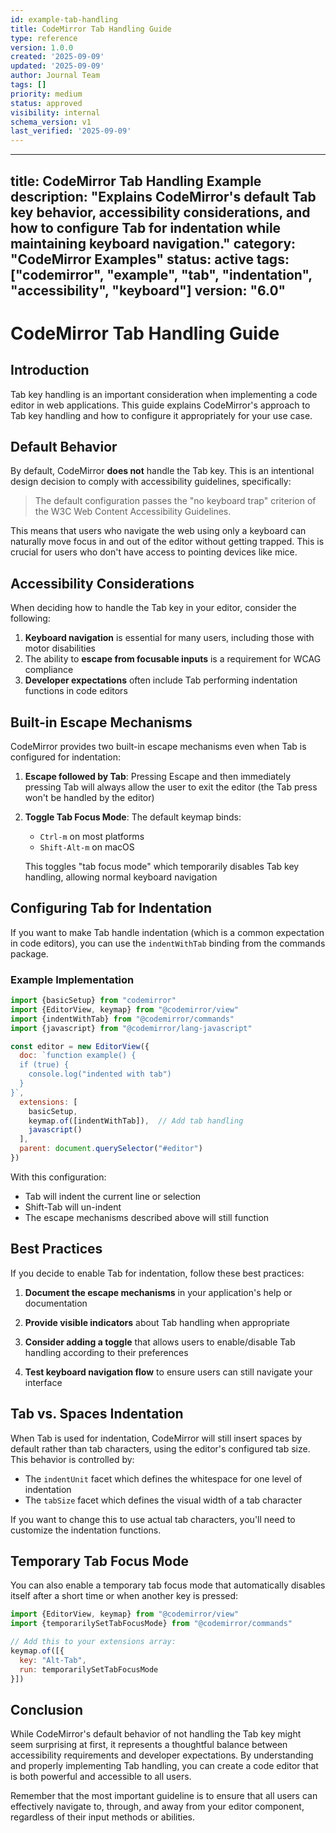 ```yaml
---
id: example-tab-handling
title: CodeMirror Tab Handling Guide
type: reference
version: 1.0.0
created: '2025-09-09'
updated: '2025-09-09'
author: Journal Team
tags: []
priority: medium
status: approved
visibility: internal
schema_version: v1
last_verified: '2025-09-09'
---
```


***

title: CodeMirror Tab Handling Example
description: "Explains CodeMirror's default Tab key behavior, accessibility considerations, and how to configure Tab for indentation while maintaining keyboard navigation."
category: "CodeMirror Examples"
status: active
tags: \["codemirror", "example", "tab", "indentation", "accessibility", "keyboard"]
version: "6.0"
--------------

# CodeMirror Tab Handling Guide

## Introduction

Tab key handling is an important consideration when implementing a code editor in web applications. This guide explains CodeMirror's approach to Tab key handling and how to configure it appropriately for your use case.

## Default Behavior

By default, CodeMirror **does not** handle the Tab key. This is an intentional design decision to comply with accessibility guidelines, specifically:

> The default configuration passes the "no keyboard trap" criterion of the W3C Web Content Accessibility Guidelines.

This means that users who navigate the web using only a keyboard can naturally move focus in and out of the editor without getting trapped. This is crucial for users who don't have access to pointing devices like mice.

## Accessibility Considerations

When deciding how to handle the Tab key in your editor, consider the following:

1. **Keyboard navigation** is essential for many users, including those with motor disabilities
2. The ability to **escape from focusable inputs** is a requirement for WCAG compliance
3. **Developer expectations** often include Tab performing indentation functions in code editors

## Built-in Escape Mechanisms

CodeMirror provides two built-in escape mechanisms even when Tab is configured for indentation:

1. **Escape followed by Tab**: Pressing Escape and then immediately pressing Tab will always allow the user to exit the editor (the Tab press won't be handled by the editor)

2. **Toggle Tab Focus Mode**: The default keymap binds:

   - `Ctrl-m` on most platforms
   - `Shift-Alt-m` on macOS

   This toggles "tab focus mode" which temporarily disables Tab key handling, allowing normal keyboard navigation

## Configuring Tab for Indentation

If you want to make Tab handle indentation (which is a common expectation in code editors), you can use the `indentWithTab` binding from the commands package.

### Example Implementation

```javascript
import {basicSetup} from "codemirror"
import {EditorView, keymap} from "@codemirror/view"
import {indentWithTab} from "@codemirror/commands"
import {javascript} from "@codemirror/lang-javascript"

const editor = new EditorView({
  doc: `function example() {
  if (true) {
    console.log("indented with tab")
  }
}`,
  extensions: [
    basicSetup,
    keymap.of([indentWithTab]),  // Add tab handling
    javascript()
  ],
  parent: document.querySelector("#editor")
})
```

With this configuration:

- Tab will indent the current line or selection
- Shift-Tab will un-indent
- The escape mechanisms described above will still function

## Best Practices

If you decide to enable Tab for indentation, follow these best practices:

1. **Document the escape mechanisms** in your application's help or documentation

2. **Provide visible indicators** about Tab handling when appropriate

3. **Consider adding a toggle** that allows users to enable/disable Tab handling according to their preferences

4. **Test keyboard navigation flow** to ensure users can still navigate your interface

## Tab vs. Spaces Indentation

When Tab is used for indentation, CodeMirror will still insert spaces by default rather than tab characters, using the editor's configured tab size. This behavior is controlled by:

- The `indentUnit` facet which defines the whitespace for one level of indentation
- The `tabSize` facet which defines the visual width of a tab character

If you want to change this to use actual tab characters, you'll need to customize the indentation functions.

## Temporary Tab Focus Mode

You can also enable a temporary tab focus mode that automatically disables itself after a short time or when another key is pressed:

```javascript
import {EditorView, keymap} from "@codemirror/view"
import {temporarilySetTabFocusMode} from "@codemirror/commands"

// Add this to your extensions array:
keymap.of([{
  key: "Alt-Tab", 
  run: temporarilySetTabFocusMode
}])
```

## Conclusion

While CodeMirror's default behavior of not handling the Tab key might seem surprising at first, it represents a thoughtful balance between accessibility requirements and developer expectations. By understanding and properly implementing Tab handling, you can create a code editor that is both powerful and accessible to all users.

Remember that the most important guideline is to ensure that all users can effectively navigate to, through, and away from your editor component, regardless of their input methods or abilities.
